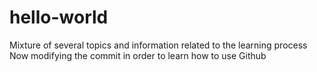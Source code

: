 # hello-world
Mixture of several topics and information related to the learning process
Now modifying the commit in order to learn how to use Github
